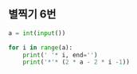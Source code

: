 ## 별찍기 6번

```python
a = int(input())

for i in range(a):
    print(' '* i, end='')
    print('*'* (2 * a - 2 * i -1))
```
